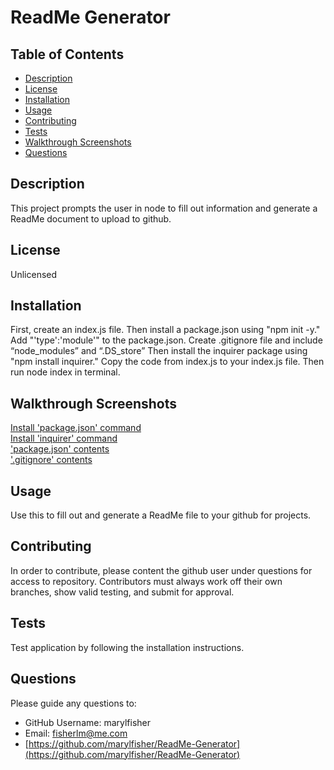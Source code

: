 # ReadMe Generator

## Table of Contents
- [Description](#description)
- [License](#license)
- [Installation](#installation)
- [Usage](#Usage)
- [Contributing](#contributing)
- [Tests](#tests)
- [Walkthrough Screenshots](#walkthrough-screenshots)
- [Questions](#questions)

## Description 

This project prompts the user in node to fill out information and generate a ReadMe document to upload to github.

## License

Unlicensed

## Installation 

First, create an index.js file. Then install a package.json using "npm init -y." Add  "'type':'module'" to the package.json. Create .gitignore file and include “node_modules” and “.DS_store” Then install the inquirer package using "npm install inquirer." Copy the code from index.js to your index.js file. Then run node index in terminal.

## Walkthrough Screenshots

[Install 'package.json' command](./assets/package-json-install.png)<br/>
[Install 'inquirer' command](./assets/inquirer-install.png)<br/>
['package.json' contents](./assets/packagejson-contents.png)<br/>
['.gitignore' contents](./assets/gitignore-contents.png)<br/>

## Usage 

Use this to fill out and generate a ReadMe file to your github for projects.

## Contributing

In order to contribute, please content the github user under questions for access to repository. Contributors must always work off their own branches, show valid testing, and submit for approval.

## Tests

Test application by following the installation instructions. 

## Questions

Please guide any questions to:

- GitHub Username: marylfisher
- Email: fisherlm@me.com
- [https://github.com/marylfisher/ReadMe-Generator](https://github.com/marylfisher/ReadMe-Generator)

    
